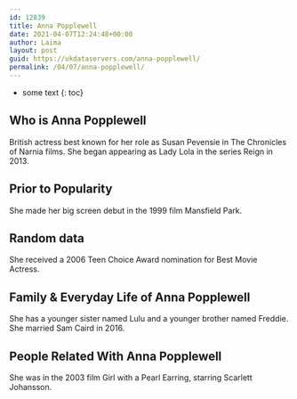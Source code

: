 ```yaml
---
id: 12839
title: Anna Popplewell
date: 2021-04-07T12:24:48+00:00
author: Laima
layout: post
guid: https://ukdataservers.com/anna-popplewell/
permalink: /04/07/anna-popplewell/
---
```


* some text
{: toc}


## Who is Anna Popplewell
                  
                  
                  
British actress best known for her role as Susan Pevensie in The Chronicles of Narnia films. She began appearing as Lady Lola in the series Reign in 2013. 
                  
              
            
              
            
                
                
                
## Prior to Popularity
                  
                  
                  
She made her big screen debut in the 1999 film Mansfield Park.
                  
              
            
              
            
                
                
                
## Random data
                  
                  
                  
She received a 2006 Teen Choice Award nomination for Best Movie Actress.
                  
              
            
              
            
                
                
                
## Family & Everyday Life of Anna Popplewell
                  
                  
                  
She has a younger sister named Lulu and a younger brother named Freddie. She married Sam Caird in 2016. 
                  
              
            
              
            
                
                
                
## People Related With Anna Popplewell
                  
                  
                  
She was in the 2003 film Girl with a Pearl Earring, starring Scarlett Johansson.
                  
              
            
              
            
                
              
            
              
              
            
            
              
            
          
          
          